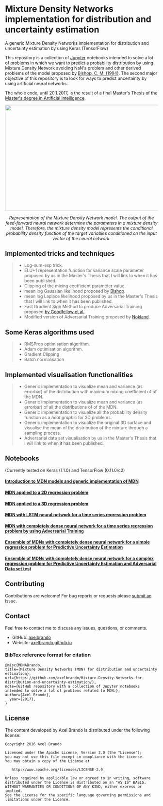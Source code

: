 # Mixture Density Networks implementation for distribution and uncertainty estimation
A generic Mixture Density Networks implementation for distribution and uncertainty estimation by using Keras (TensorFlow)

This repository is a collection of [Jupyter](https://jupyter.org/) notebooks intended to solve a lot of problems in which we want to predict a probability distribution by using Mixture Density Network avoiding NaN's problem and other derived problems of the model proposed by [Bishop, C. M. (1994)](http://eprints.aston.ac.uk/373/). The second major objective of this repository is to look for ways to predict uncertainty by using artificial neural networks.

The whole code, until 20.1.2017, is the result of a final Master's Thesis of the [Master's degree in Artificial Intelligence](http://www.upc.edu/master/fitxa_master.php?id_estudi=50&lang=esp).

<p align="center"><img src="https://cdn.rawgit.com/axelbrando/Mixture-Density-Networks-for-distribution-and-uncertainty-estimation/95de07ba/svgs/f442dfcf42c5ca5d6c9b96753cde8768.svg" align=middle width=645.87435pt height=348.58725pt/>
</p>
<p align="center">
<em>Representation of the Mixture Density Network model. The output of the feed-forward neural network determine the parameters in a mixture density model. Therefore, the mixture density model represents the conditional probability density function of the target variables conditioned on the input vector of the neural network.</em>
</p>

## Implemented tricks and techniques

> - Log-sum-exp trick.
> - ELU+1 representation function for variance scale parameter proposed by us in the Master's Thesis that I will link to when it has been published.
> - Clipping of the mixing coefficient parameter value.
> - mean log Gaussian likelihood proposed by [Bishop](http://eprints.aston.ac.uk/373/).
> - mean log Laplace likelihood proposed by us in the Master's Thesis that I will link to when it has been published.
> - Fast Gradient Sign Method to produce Adversarial Training proposed [by Goodfellow et al.](https://arxiv.org/abs/1412.6572).
> - Modified version of Adversarial Training proposed by [Nokland](https://arxiv.org/abs/1510.04189).

## Some Keras algorithms used

> - RMSProp optimisation algorithm.
> - Adam optimisation algorithm.
> - Gradient Clipping
> - Batch normalisation

## Implemented visualisation functionalities

> - Generic implementation to visualize mean and variance (as errorbar) of the distribution with maximum mixing coefficient  of of the MDN.
> - Generic implementation to visualize mean and variance (as errorbar) of all the distributions of of the MDN.
> - Generic implementation to visualize all the probability density function as a *heat graphic* for 2D problems.
> - Generic implementation to visualize the original 3D surface and visualise the mean of the distribution of the mixture through a sampling process.
> - Adversarial data set visualisation by us in the Master's Thesis that I will link to when it has been published.



## Notebooks
(Currently tested on Keras (1.1.0) and TensorFlow (0.11.0rc2)

#### [Introduction to MDN models and generic implementation of MDN](https://github.com/axelbrando/Mixture-Density-Networks-for-distribution-and-uncertainty-estimation/blob/master/MDN-Introduction.ipynb.ipynb)

#### [MDN applied to a 2D regression problem](https://github.com/axelbrando/Mixture-Density-Networks-for-distribution-and-uncertainty-estimation/blob/master/MDN-2D-Regression.ipynb)

#### [MDN applied to a 3D regression problem](https://github.com/axelbrando/Mixture-Density-Networks-for-distribution-and-uncertainty-estimation/blob/master/MDN-3D-Regression.ipynb)

#### [MDN with LSTM neural network for a time series regression problem](https://github.com/axelbrando/Mixture-Density-Networks-for-distribution-and-uncertainty-estimation/blob/master/MDN-LSTM-Regression.ipynb) 

#### [MDN with completely dense neural network for a time series regression problem by using Adversarial Training](https://github.com/axelbrando/Mixture-Density-Networks-for-distribution-and-uncertainty-estimation/blob/master/MDN-DNN-Regression.ipynb) 

#### [Ensemble of MDNs with completely dense neural network for a simple regression problem for Predictive Uncertainty Estimation](https://github.com/axelbrando/Mixture-Density-Networks-for-distribution-and-uncertainty-estimation/blob/master/MDN-DNN-Simple-Ensemble-Uncertainty.ipynb) 

#### [Ensemble of MDNs with completely dense neural network for a complex regression problem for Predictive Uncertainty Estimation and Adversarial Data set test](https://github.com/axelbrando/Mixture-Density-Networks-for-distribution-and-uncertainty-estimation/blob/master/MDN-DNN-Complex-Ensemble-Uncertainty.ipynb) 





## Contributing

Contributions are welcome!  For bug reports or requests please [submit an issue](https://github.com/axelbrando/Mixture-Density-Networks-for-distribution-and-uncertainty-estimation/issues).

## Contact  

Feel free to contact me to discuss any issues, questions, or comments.

* GitHub: [axelbrando](https://github.com/axelbrando)
* Website: [axelbrando.github.io](http://axelbrando.github.io)

### BibTex reference format for citation
```
@misc{MDNABrando,
title={Mixture Density Networks (MDN) for distribution and uncertainty estimation},
url={https://github.com/axelbrando/Mixture-Density-Networks-for-distribution-and-uncertainty-estimation/},
note={GitHub repository with a collection of Jupyter notebooks intended to solve a lot of problems related to MDN.},
author={Axel Brando},
  year={2017},
}
```

## License

The content developed by Axel Brando is distributed under the following license:

    Copyright 2016 Axel Brando

    Licensed under the Apache License, Version 2.0 (the "License");
    you may not use this file except in compliance with the License.
    You may obtain a copy of the License at

       http://www.apache.org/licenses/LICENSE-2.0

    Unless required by applicable law or agreed to in writing, software
    distributed under the License is distributed on an "AS IS" BASIS,
    WITHOUT WARRANTIES OR CONDITIONS OF ANY KIND, either express or implied.
    See the License for the specific language governing permissions and
    limitations under the License.

